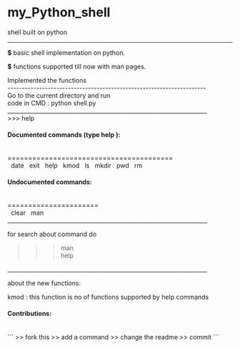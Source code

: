 # my_Python_shell
shell built on python

___________________________________________________________________________________________________________________________________




__$__ basic shell implementation on python.<br>

__$__ functions supported till now with man pages.<br>


</h4>Implemented the functions</h4><br>
---------------------------------------------------------------------<br>
Go to the current directory and run<br>
code in CMD : python shell.py<br>
______________________________________________________________________<br>
>>> help
<br>
<h4>Documented commands (type help <topic>):</h4><br>
========================================<br>
&nbsp; date &nbsp; exit &nbsp;  help &nbsp; kmod &nbsp; ls  &nbsp; mkdir &nbsp; pwd &nbsp; rm<br>

<h4>Undocumented commands:</h4><br>
======================<br>
&nbsp; clear &nbsp; man
______________________________________________________________________<br>


for search about command do<br>

>>> man <command name><br>
>>> help <command name>

______________________________________________________________________<br>

about the new functions:

kmod : this function is no of functions supported by help commands

<h4>Contributions:</h4>
<br>
```
>> fork this 
>> add a command 
>> change the readme 
>> commit
```
